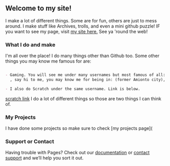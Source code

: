 ## Welcome to my site!

I make a lot of different things. Some are for fun, others are just to mess around. I make stuff like Archives, trolls, and even a mini github puzzle! IF you want to see my page, visit [my site here.](https://github.com/3L33tmakersUnited) See ya 'round the web!

### What I do and make

I'm all over the place! I do many things other than Github too. Some other things you may know me famous for are:

```markdown

- Gaming. You will see me under many usernames but most famous of all: Helloperson of Junon.io!If you played the game
  , say hi to me, you may know me for being in: (former Amionto city), IJA Base Defence, and more!

- I also do Scratch under the same username. Link is below. 

```

[scratch link](https://scratch.mit.edu/users/3L33tmakersUnited/)
I do a lot of different things so those are two things I can think of. 

### My Projects

I have done some projects so make sure to check [my projects page](

### Support or Contact

Having trouble with Pages? Check out our [documentation](https://docs.github.com/categories/github-pages-basics/) or [contact support](https://support.github.com/contact) and we’ll help you sort it out.
